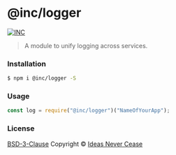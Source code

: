 # @inc/logger

[![INC](https://img.shields.io/badge/%F0%9F%92%A1-IdeasNeverCease/logger-51dcfb.svg?style=flat-square)](https://git.inc.sh/IdeasNeverCease/logger)

> A module to unify logging across services.



### Installation

```bash
$ npm i @inc/logger -S
```



### Usage

```js
const log = require("@inc/logger")("NameOfYourApp");
```



### License

[BSD-3-Clause](LICENSE) Copyright © [Ideas Never Cease](https://inc.sh)
